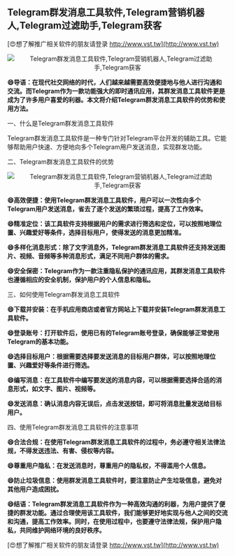 ## **Telegram群发消息工具软件,Telegram营销机器人,Telegram过滤助手,Telegram获客**

[😍想了解推广相关软件的朋友请登录 http://www.vst.tw](http://www.vst.tw)

 <center><img src="https://vst.tw/MP4/tuiguang/png/7.png" alt="Telegram群发消息工具软件,Telegram营销机器人,Telegram过滤助手,Telegram获客"></center>

**😄导语：在现代社交网络的时代，人们越来越需要高效便捷地与他人进行沟通和交流。而Telegram作为一款功能强大的即时通讯应用，其群发消息工具软件更是成为了许多用户喜爱的利器。本文将介绍Telegram群发消息工具软件的优势和使用方法。**

一、什么是Telegram群发消息工具软件

Telegram群发消息工具软件是一种专门针对Telegram平台开发的辅助工具。它能够帮助用户快速、方便地向多个Telegram用户发送消息，实现群发功能。

二、Telegram群发消息工具软件的优势

 <center><img src="https://vst.tw/MP4/tuiguang/png/1.png" alt="Telegram群发消息工具软件,Telegram营销机器人,Telegram过滤助手,Telegram获客"></center>

**😄高效便捷：使用Telegram群发消息工具软件，用户可以一次性向多个Telegram用户发送消息，省去了逐个发送的繁琐过程，提高了工作效率。**

**😄精准定位：该工具软件支持根据用户的需求进行筛选和定位，可以按照地理位置、兴趣爱好等条件，选择目标用户，使得发送的消息更加精准。**

**😄多样化消息形式：除了文字消息外，Telegram群发消息工具软件还支持发送图片、视频、音频等多种消息形式，满足不同用户群体的需求。**

**😄安全保密：Telegram作为一款注重隐私保护的通讯应用，其群发消息工具软件也遵循相应的安全机制，保护用户的个人信息和隐私。**

三、如何使用Telegram群发消息工具软件

**😄下载并安装：在手机应用商店或者官方网站上下载并安装Telegram群发消息工具软件。**

**😄登录账号：打开软件后，使用已有的Telegram账号登录，确保能够正常使用Telegram的基本功能。**

**😄选择目标用户：根据需要选择要发送消息的目标用户群体，可以按照地理位置、兴趣爱好等条件进行筛选。**

**😄编写消息：在工具软件中编写要发送的消息内容，可以根据需要选择合适的消息形式，如文字、图片、视频等。**

**😄发送消息：确认消息内容无误后，点击发送按钮，即可将消息批量发送给目标用户。**

四、使用Telegram群发消息工具软件的注意事项

**😄合法合规：在使用Telegram群发消息工具软件的过程中，务必遵守相关法律法规，不得发送违法、有害、侵权等内容。**

**😄尊重用户隐私：在发送消息时，尊重用户的隐私权，不得滥用个人信息。**

**😄防止垃圾信息：使用群发消息工具软件时，要注意防止产生垃圾信息，避免对其他用户造成困扰。**

**😄结语：Telegram群发消息工具软件作为一种高效沟通的利器，为用户提供了便捷的群发功能。通过合理使用该工具软件，我们能够更好地实现与他人之间的交流和沟通，提高工作效率。同时，在使用过程中，也要遵守法律法规，保护用户隐私，共同维护网络环境的良好秩序。**

[😍想了解推广相关软件的朋友请登录 http://www.vst.tw](http://www.vst.tw)



